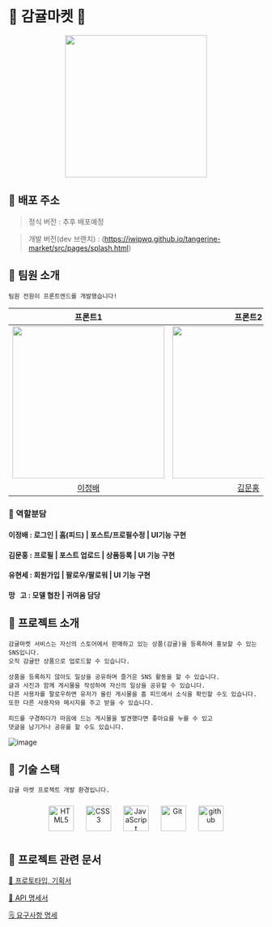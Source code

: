 # 🍊 감귤마켓 🍊

<div align="center">   
    <img src="https://user-images.githubusercontent.com/93499222/150676684-56180d6b-a25c-4a01-8279-58480b7cdb4e.svg" width="280px"/>
</div>

## 🍊 배포 주소

> 정식 버전 : 추후 배포예정

> 개발 버전(dev 브랜치) : (https://iwipwq.github.io/tangerine-market/src/pages/splash.html)

## 🍊 팀원 소개

``` 
팀원 전원이 프론트엔드를 개발했습니다!
```

|프론트1|프론트2|프론트3|모델|
|:---:|:---:|:---:|:---:|
|<img src="https://user-images.githubusercontent.com/93499222/150677596-1b4a66ec-fae0-4c6c-92c6-496c3f06631e.png" width="300"/>|<img src="https://user-images.githubusercontent.com/93499222/150677597-a1e303bd-53a2-4cfc-ba17-d5df79196016.png" width="300"/>|<img src="https://user-images.githubusercontent.com/93499222/150677595-b544ceb7-2b44-4c7e-b595-ba62481618a0.png" width="300"/>|<img src="https://user-images.githubusercontent.com/93499222/150677598-2301f1b2-cfdf-4a65-acc6-bc52f4081bf3.png" width="300"/>|
|[이정배](https://github.com/tood21)|[김문홍](https://github.com/iwipwq)|[유현세](https://github.com/Mangopapa1)|[망고](https://instagram.com/mango_dachs.18?utm_medium=copy_link)

### 🍊 역할분담

#### 이정배 : 로그인 | 홈(피드) | 포스트/프로필수정 | UI기능 구현
#### 김문홍 : 프로필 | 포스트 업로드 | 상품등록 | UI 기능 구현
#### 유현세 : 회원가입 | 팔로우/팔로워 | UI 기능 구현
#### 망&nbsp;&nbsp;&nbsp;고 : 모델 협찬 | 귀여움 담당 

## 🍊 프로젝트 소개

```
감귤마켓 서비스는 자신의 스토어에서 판매하고 있는 상품(감귤)을 등록하여 홍보할 수 있는 SNS입니다. 
오직 감귤만 상품으로 업로드할 수 있습니다.

상품을 등록하지 않아도 일상을 공유하며 즐거운 SNS 활동을 할 수 있습니다. 
글과 사진과 함께 게시물을 작성하여 자신의 일상을 공유할 수 있습니다.
다른 사용자를 팔로우하면 유저가 올린 게시물을 홈 피드에서 소식을 확인할 수도 있습니다.
또한 다른 사용자와 메시지를 주고 받을 수 있습니다.

피드를 구경하다가 마음에 드는 게시물을 발견했다면 좋아요를 누를 수 있고
댓글을 남기거나 공유를 할 수도 있습니다.
```

<div align="center">
</div>

![image](https://user-images.githubusercontent.com/93499222/150678236-fcb923ef-759d-4d09-a7f8-ef9b2ce54ca9.png)

    
## 🍊 기술 스택

```
감귤 마켓 프로젝트 개발 환경입니다.
```
<!--
![GitHub-Mark-120px-plus](https://user-images.githubusercontent.com/93499222/150678523-83fec4ba-a32c-47a4-bd51-9fc354ce3248.png)
-->

<div align="center">
  <img style="margin: 10px" src="https://profilinator.rishav.dev/skills-assets/html5-original-wordmark.svg" alt="HTML5" height="50" />
  <img style="margin: 10px" src="https://profilinator.rishav.dev/skills-assets/css3-original-wordmark.svg" alt="CSS3" height="50" />
  <img style="margin: 10px" src="https://profilinator.rishav.dev/skills-assets/javascript-original.svg" alt="JavaScript" height="50" />
  <img style="margin: 10px" src="https://profilinator.rishav.dev/skills-assets/git-scm-icon.svg" alt="Git" height="50" />
  <img style="margin: 10px" src="https://user-images.githubusercontent.com/93499222/150678523-83fec4ba-a32c-47a4-bd51-9fc354ce3248.png" alt="github" height="50" />
</div>

## 📂 프로젝트 관련 문서


[🎨 프로토타입, 기획서](https://www.figma.com/file/Gn6gQJdYwImYsEYSzBXhud/%EB%A9%8B%EC%82%AC_%ED%94%84%EB%A1%A0%ED%8A%B8%EC%97%94%EB%93%9C%EC%8A%A4%EC%BF%A8?node-id=39%3A1814)

[📡 API 명세서](https://paullabworkspace.notion.site/API-b9c93280e29f4670b324009d4461f4d5#106ec404566e42889eecfc9f6f205fe8)

[🗒 요구사항 명세](https://github.com/iwipwq/tangerine-market/issues/51)
